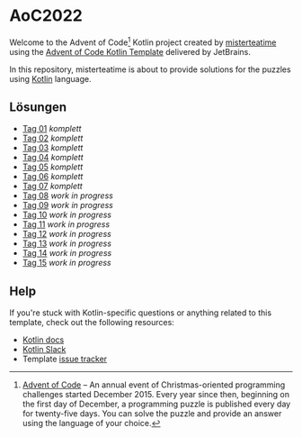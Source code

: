 # AoC2022

Welcome to the Advent of Code[^aoc] Kotlin project created by [misterteatime][github] using the [Advent of Code Kotlin Template][template] delivered by JetBrains.

In this repository, misterteatime is about to provide solutions for the puzzles using [Kotlin][kotlin] language.

## Lösungen

- [Tag 01](docs/Day01.md) *komplett*
- [Tag 02](docs/Day02.md) *komplett*
- [Tag 03](docs/Day03.md) *komplett*
- [Tag 04](docs/Day04.md) *komplett*
- [Tag 05](docs/Day05.md) *komplett*
- [Tag 06](docs/Day06.md) *komplett*
- [Tag 07](docs/Day07.md) *komplett*
- [Tag 08](docs/Day08.md) *work in progress*
- [Tag 09](docs/Day09.md) *work in progress*
- [Tag 10](docs/Day10.md) *work in progress*
- [Tag 11](docs/Day11.md) *work in progress*
- [Tag 12](docs/Day12.md) *work in progress*
- [Tag 13](docs/Day13.md) *work in progress*
- [Tag 14](docs/Day14.md) *work in progress*
- [Tag 15](docs/Day15.md) *work in progress*

## Help

If you're stuck with Kotlin-specific questions or anything related to this template, check out the following resources:

- [Kotlin docs][docs]
- [Kotlin Slack][slack]
- Template [issue tracker][issues]

[^aoc]:
    [Advent of Code][aoc] – An annual event of Christmas-oriented programming challenges started December 2015.
    Every year since then, beginning on the first day of December, a programming puzzle is published every day for twenty-five days.
    You can solve the puzzle and provide an answer using the language of your choice.

[aoc]: https://adventofcode.com
[docs]: https://kotlinlang.org/docs/home.html
[github]: https://github.com/misterteatime
[issues]: https://github.com/kotlin-hands-on/advent-of-code-kotlin-template/issues
[kotlin]: https://kotlinlang.org
[slack]: https://surveys.jetbrains.com/s3/kotlin-slack-sign-up
[template]: https://github.com/kotlin-hands-on/advent-of-code-kotlin-template
